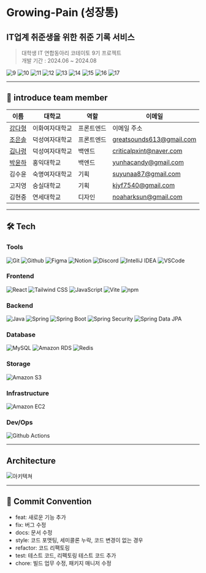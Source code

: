 # Growing-Pain (성장통)
## IT업계 취준생을 위한 취준 기록 서비스

> 대학생 IT 연합동아리 코테이토 9기 프로젝트 </br>
> 개발 기간 : 2024.06 ~ 2024.08 </br>

![9](https://github.com/user-attachments/assets/de440534-47a2-4d09-8af7-ce21e8385085)
![10](https://github.com/user-attachments/assets/3d784868-25b7-4830-b8db-b41344fe4c7e)
![11](https://github.com/user-attachments/assets/c5193bad-cd87-44ae-8bb6-e6ddcdd92e96)
![12](https://github.com/user-attachments/assets/8b19d100-c8a8-46d5-8ba0-1a94fc99c7fd)
![13](https://github.com/user-attachments/assets/46c690aa-c79c-417e-9dde-87b95f324a68)
![14](https://github.com/user-attachments/assets/5ba532ec-b66a-4086-960c-e8d00c44b919)
![15](https://github.com/user-attachments/assets/66f43e3a-b6ab-4897-ba0c-5740c5db59d2)
![16](https://github.com/user-attachments/assets/e557766f-d4f2-4ed3-b4a2-5f95dae77a0a)
![17](https://github.com/user-attachments/assets/f337b015-8a5d-4877-8ffd-7cf2a9f48ef5)

---

## 👋 introduce team member

| 이름                                  |대학교        |역할  | 이메일                |
|-------------------------------------| -------------- | ------ | -------------------- |
| [강다형](https://github.com/yongaricode)   | 이화여자대학교 | 프론트엔드 | 이메일 주소 |
| [조은솔](https://github.com/haydenCho) | 덕성여자대학교     | 프론트엔드 | greatsounds613@gmail.com |
| [김나령](https://github.com//nar0ng)    | 덕성여자대학교     | 백엔드 | criticalpxint@naver.com |
| [박윤하](https://github.com/yunhacandy)   | 홍익대학교    | 백엔드 | yunhacandy@gmail.com |
| 김수윤                                | 숙명여자대학교     | 기획 | suyunaa87@gmail.com |
| 고지영                               | 숭실대학교     | 기획 | kjyf7540@gmail.com |
| 김현중                                 | 연세대학교    | 디자인 | noaharksun@gmail.com |


---

## 🛠️ Tech

### Tools
![Git](https://img.shields.io/badge/Git-F05032?style=for-the-badge&logo=git&logoColor=white)
![Github](https://img.shields.io/badge/Github-F05032?style=for-the-badge&logo=github&logoColor=white)
![Figma](https://img.shields.io/badge/Figma-24E1E?style=for-the-badge&logo=figma&logoColor=white)
![Notion](https://img.shields.io/badge/Notion-000000?style=for-the-badge&logo=notion&logoColor=white)
![Discord](https://img.shields.io/badge/Discord-5865F2?style=for-the-badge&logo=discord&logoColor=white)
![IntelliJ IDEA](https://img.shields.io/badge/IntelliJ_IDEA-000000?style=for-the-badge&logo=intellijidea&logoColor=white)
![VSCode](https://img.shields.io/badge/VSCode-2C2C32?style=for-the-badge&logo=visual-studio-code&logoColor=white)


### Frontend
![React](https://img.shields.io/badge/React-61DAFB?style=for-the-badge&logo=react&logoColor=white)
![Tailwind CSS](https://img.shields.io/badge/Tailwind_CSS-06B6D4?style=for-the-badge&logo=tailwindcss&logoColor=white)
![JavaScript](https://img.shields.io/badge/Javascript-F7DF1E?style=for-the-badge&logo=javascript&logoColor=white)
![Vite](https://img.shields.io/badge/Vite-646CFF?style=for-the-badge&logo=vite&logoColor=white)
![npm](https://img.shields.io/badge/npm-CB3837?style=for-the-badge&logo=npm&logoColor=white)


### Backend
![Java](https://img.shields.io/badge/java-007396?style=for-the-badge&logo=java&logoColor=white)
![Spring](https://img.shields.io/badge/Spring-6DB33F?style=for-the-badge&logo=spring&logoColor=white)
![Spring Boot](https://img.shields.io/badge/Spring_Boot-F2F4F9?style=for-the-badge&logo=spring-boot)
![Spring Security](https://img.shields.io/badge/Spring_Security-6DB33F?style=for-the-badge&logo=spring-security&logoColor=white)
![Spring Data JPA](https://img.shields.io/badge/Spring_Data_JPA-6DB33F?style=for-the-badge&logo=spring&logoColor=white)


### Database
![MySQL](https://img.shields.io/badge/mysql-%2300f.svg?style=for-the-badge&logo=mysql&logoColor=white)
![Amazon RDS](https://img.shields.io/badge/Amazon_RDS-527FFF?style=for-the-badge&logo=amazon-rds&logoColor=white)
![Redis](https://img.shields.io/badge/redis-DC382D?style=for-the-badge&logo=redis&logoColor=white)

### Storage
![Amazon S3](https://img.shields.io/badge/Amazon_S3-569A31?style=for-the-badge&logo=amazon-s3&logoColor=white)

### Infrastructure
![Amazon EC2](https://img.shields.io/badge/Amazon_EC2-FF9900?style=for-the-badge&logo=amazonec2&logoColor=white)

### Dev/Ops
![Github Actions](https://img.shields.io/badge/githubactions-2088FF?style=for-the-badge&logo=githubactions&logoColor=white)

---

## Architecture
![아키텍쳐](https://github.com/user-attachments/assets/83a6a6fa-b07a-4090-a5c4-5725bd5fd4c8)

---

## 🎯 Commit Convention

- feat: 새로운 기능 추가
- fix: 버그 수정
- docs: 문서 수정
- style: 코드 포맷팅, 세미콜론 누락, 코드 변경이 없는 경우
- refactor: 코드 리팩토링
- test: 테스트 코드, 리펙토링 테스트 코드 추가
- chore: 빌드 업무 수정, 패키지 매니저 수정
